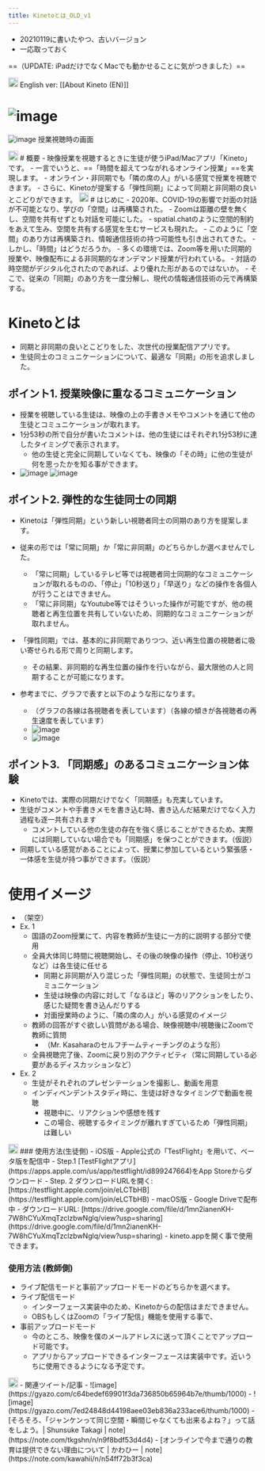 ```yaml
---
title: Kinetoとは_OLD_v1
---
```


* 20210119に書いたやつ、古いバージョン
* 一応取っておく

==（UPDATE: iPadだけでなくMacでも動かせることに気がつきました）==

<img src='https://scrapbox.io/api/pages/icons/-/icon' alt='/icons/-.icon' height="19.5"/>
English ver: [[About Kineto (EN)]]

# ![image](https://gyazo.com/25c1ec2331c01408749f179ecd92b62a/thumb/1000)

![image](https://gyazo.com/bba451ae57c955a816b3d77295c268a1/thumb/1000)
授業視聴時の画面

<img src='https://scrapbox.io/api/pages/icons/-/icon' alt='/icons/-.icon' height="19.5"/>
# 概要
- 映像授業を視聴するときに生徒が使うiPad/Macアプリ「Kineto」です。
- 一言でいうと、==「時間を超えてつながれるオンライン授業」==を実現します。
    - オンライン・非同期でも「隣の席の人」がいる感覚で授業を視聴できます。
    - さらに、Kinetoが提案する「弾性同期」によって同期と非同期の良いとこどりができます。
<img src='https://scrapbox.io/api/pages/icons/-/icon' alt='/icons/-.icon' height="19.5"/>
# はじめに
- 2020年、COVID-19の影響で対面の対話が不可能となり、学びの「空間」は再構築された。
    - Zoomは距離の壁を無くし、空間を共有せずとも対話を可能にした。
    - spatial.chatのように空間的制約をあえて生み、空間を共有する感覚を生むサービスも現れた。
    - このように「空間」のあり方は再構築され、情報通信技術の持つ可能性も引き出されてきた。
- しかし、「時間」はどうだろうか。
    - 多くの環境では、Zoom等を用いた同期的授業や、映像配布による非同期的なオンデマンド授業が行われている。
    - 対話の時空間がデジタル化されたのであれば、より優れた形があるのではないか。
- そこで、従来の「同期」のあり方を一度分解し、現代の情報通信技術の元で再構築する。

# Kinetoとは

* 同期と非同期の良いとこどりをした、次世代の授業配信アプリです。
* 生徒同士のコミュニケーションについて、最適な「同期」の形を追求しました。

## ポイント1. 授業映像に重なるコミュニケーション

* 授業を視聴している生徒は、映像の上の手書きメモやコメントを通じて他の生徒とコミュニケーションが取れます。
* 1分53秒の所で自分が書いたコメントは、他の生徒にはそれぞれ1分53秒に達したタイミングで表示されます。
  * 他の生徒と完全に同期していなくても、映像の「その時」に他の生徒が何を思ったかを知る事ができます。
* ![image](https://gyazo.com/3534a28184cd32f85b2e08daa24c20b6/thumb/1000) ![image](https://gyazo.com/5b913befef0f2e819b6cb6727c4a02d8/thumb/1000)

## ポイント2. 弾性的な生徒同士の同期

* Kinetoは「弾性同期」という新しい視聴者同士の同期のあり方を提案します。

* 従来の形では「常に同期」か「常に非同期」のどちらかしか選べませんでした。
  
  * 「常に同期」しているテレビ等では視聴者同士同期的なコミュニケーションが取れるものの、「停止」「10秒送り」「早送り」などの操作を各個人が行うことはできません。
  * 「常に非同期」なYoutube等ではそういった操作が可能ですが、他の視聴者と再生位置を共有していないため、同期的なコミュニケーションが取れません。
* 「弾性同期」では、基本的に非同期でありつつ、近い再生位置の視聴者に吸い寄せられる形で周りと同期します。
  
  * その結果、非同期的な再生位置の操作を行いながら、最大限他の人と同期することが可能になります。
* 参考までに、グラフで表すと以下のような形になります。
  
  * （グラフの各線は各視聴者を表しています）（各線の傾きが各視聴者の再生速度を表しています）
  * ![image](https://gyazo.com/e5b4f46eaa773ff38d2a34824ac9fd44/thumb/1000)
  * ![image](https://gyazo.com/c1e6bd49f33b6b20a2be11ee74f827bb/thumb/1000)

## ポイント3. 「同期感」のあるコミュニケーション体験

* Kinetoでは、実際の同期だけでなく「同期感」も充実しています。
* 生徒がコメントや手書きメモを書き込む時、書き込んだ結果だけでなく入力過程も逐一共有されます
  * コメントしている他の生徒の存在を強く感じることができるため、実際には同期していない場合でも「同期感」を保つことができます。（仮説）
* 同期している感覚があることによって、授業に参加しているという緊張感・一体感を生徒が持つ事ができます。（仮説）

# 使用イメージ

* （架空）
* Ex. 1
  * 国語のZoom授業にて、内容を教師が生徒に一方的に説明する部分で使用
  * 全員大体同じ時間に視聴開始し、その後の映像の操作（停止、10秒送りなど）は各生徒に任せる
    * 同期と非同期が入り混じった「弾性同期」の状態で、生徒同士がコミュニケーション
    * 生徒は映像の内容に対して「なるほど」等のリアクションをしたり、感じた疑問を書き込んだりする
    * 対面授業時のように、「隣の席の人」がいる感覚のイメージ
  * 教師の回答がすぐ欲しい質問がある場合、映像視聴中/視聴後にZoomで教師に質問
    * （Mr. Kasaharaのセルフチームティーチングのような形）
  * 全員視聴完了後、Zoomに戻り別のアクティビティ（常に同期している必要があるディスカッションなど）
* Ex. 2
  * 生徒がそれぞれのプレゼンテーションを撮影し、動画を用意
  * インディペンデントスタディ時に、生徒は好きなタイミングで動画を視聴
    * 視聴中に、リアクションや感想を残す
    * この場合、視聴するタイミングが離れすぎているため「弾性同期」は難しい

<img src='https://scrapbox.io/api/pages/icons/-/icon' alt='/icons/-.icon' height="19.5"/>
### 使用方法(生徒側)
- iOS版
    - Apple公式の「TestFlight」を用いて、ベータ版を配信中
    - Step.1 [TestFlightアプリ](https://apps.apple.com/us/app/testflight/id899247664)をApp Storeからダウンロード
    - Step. 2 ダウンロードURLを開く: [https://testflight.apple.com/join/eLCTbHB](https://testflight.apple.com/join/eLCTbHB)
- macOS版
    - Google Driveで配布中
    - ダウンロードURL: [https://drive.google.com/file/d/1mn2ianenKH-7W8hCYuXmqTzclzbwNglq/view?usp=sharing](https://drive.google.com/file/d/1mn2ianenKH-7W8hCYuXmqTzclzbwNglq/view?usp=sharing)
        - kineto.appを開く事で使用できます。

### 使用方法 (教師側)

* ライブ配信モードと事前アップロードモードのどちらかを選べます。
* ライブ配信モード
  * インターフェース実装中のため、Kinetoからの配信はまだできません。
  * OBSもしくはZoomの「ライブ配信」機能を使用する事で、
* 事前アップロードモード
  * 今のところ、映像を僕のメールアドレスに送って頂くことでアップロード可能です。
  * アプリからアップロードできるインターフェースは実装中です。近いうちに使用できるようになる予定です。

<img src='https://scrapbox.io/api/pages/icons/-/icon' alt='/icons/-.icon' height="19.5"/>
- 関連ツイート/記事
    - ![image](https://gyazo.com/c64bedef69901f3da736850b65964b7e/thumb/1000)
    - ![image](https://gyazo.com/7ed24848d44198aee03eb836a233ace6/thumb/1000)
    - [そろそろ、「ジャンケンって同じ空間・瞬間じゃなくても出来るよね？」って話をしよう。| Shunsuke Takagi | note](https://note.com/tkgshn/n/n9f8bdf53d4d4)
    - [オンラインで今まで通りの教育は提供できない理由について | かわひー | note](https://note.com/kawahii/n/n54ff72b3f3ca)

